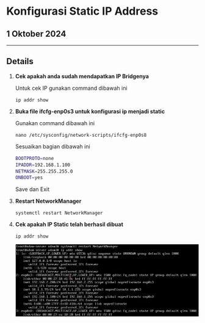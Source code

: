 # Konfigurasi Static IP Address

## 1 Oktober 2024

---

## Details

1. **Cek apakah anda sudah mendapatkan IP Bridgenya**

    Untuk cek IP gunakan command dibawah ini

    ``` 
    ip addr show
    ```

2. **Buka file ifcfg-enp0s3 untuk konfigurasi ip menjadi static**

    Gunakan command dibawah ini

    ```
    nano /etc/sysconfig/network-scripts/ifcfg-enp0s8
    ```
    Sesuaikan bagian dibawah ini
    
    ```sh
    BOOTPROTO=none
    IPADDR=192.168.1.100
    NETMASK=255.255.255.0
    ONBOOT=yes
    ```
    Save dan Exit

3. **Restart NetworkManager**
    ```
    systemctl restart NetworkManager
    ```
4. **Cek apakah IP Static telah berhasil dibuat**
    ```
    ip addr show
    ```
    ![IP static](https://github.com/adampnggwa/BELAJAR-YAVA247/blob/main/Image/ipstatic.png)